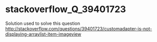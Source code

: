 # stackoverflow_Q_39401723

Solution used to solve this question http://stackoverflow.com/questions/39401723/customadapter-is-not-displaying-arraylist-item-imageview
